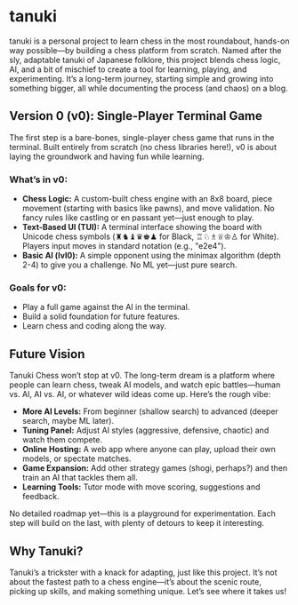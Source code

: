 # tanuki

tanuki is a personal project to learn chess in the most roundabout, hands-on way possible—by building a chess platform from scratch. Named after the sly, adaptable tanuki of Japanese folklore, this project blends chess logic, AI, and a bit of mischief to create a tool for learning, playing, and experimenting. It’s a long-term journey, starting simple and growing into something bigger, all while documenting the process (and chaos) on a blog.

## Version 0 (v0): Single-Player Terminal Game
The first step is a bare-bones, single-player chess game that runs in the terminal. Built entirely from scratch (no chess libraries here!), v0 is about laying the groundwork and having fun while learning.

### What’s in v0:
- **Chess Logic:** A custom-built chess engine with an 8x8 board, piece movement (starting with basics like pawns), and move validation. No fancy rules like castling or en passant yet—just enough to play.
- **Text-Based UI (TUI):** A terminal interface showing the board with Unicode chess symbols (♜♞♝♛♚♟ for Black, ♖♘♗♕♔♙ for White). Players input moves in standard notation (e.g., "e2e4").
- **Basic AI (lvl0):** A simple opponent using the minimax algorithm (depth 2-4) to give you a challenge. No ML yet—just pure search.

### Goals for v0:
- Play a full game against the AI in the terminal.
- Build a solid foundation for future features.
- Learn chess and coding along the way.

## Future Vision
Tanuki Chess won’t stop at v0. The long-term dream is a platform where people can learn chess, tweak AI models, and watch epic battles—human vs. AI, AI vs. AI, or whatever wild ideas come up. Here’s the rough vibe:

- **More AI Levels:** From beginner (shallow search) to advanced (deeper search, maybe ML later).
- **Tuning Panel:** Adjust AI styles (aggressive, defensive, chaotic) and watch them compete.
- **Online Hosting:** A web app where anyone can play, upload their own models, or spectate matches.
- **Game Expansion:** Add other strategy games (shogi, perhaps?) and then train an AI that tackles them all.
- **Learning Tools:** Tutor mode with move scoring, suggestions and feedback.

No detailed roadmap yet—this is a playground for experimentation. Each step will build on the last, with plenty of detours to keep it interesting.

## Why Tanuki?
Tanuki’s a trickster with a knack for adapting, just like this project. It’s not about the fastest path to a chess engine—it’s about the scenic route, picking up skills, and making something unique. Let’s see where it takes us!
